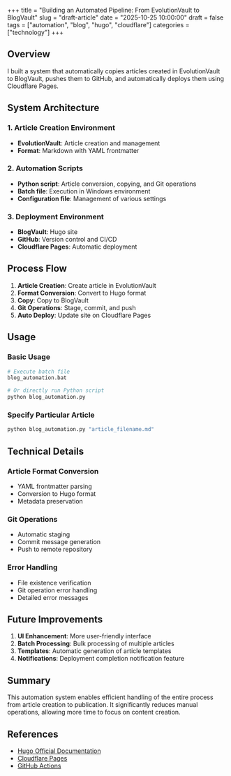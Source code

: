 +++
title = "Building an Automated Pipeline: From EvolutionVault to BlogVault"
slug = "draft-article"
date = "2025-10-25 10:00:00"
draft = false
tags = ["automation", "blog", "hugo", "cloudflare"]
categories = ["technology"]
+++

## Overview

I built a system that automatically copies articles created in EvolutionVault to BlogVault, pushes them to GitHub, and automatically deploys them using Cloudflare Pages.

## System Architecture

### 1. Article Creation Environment
- **EvolutionVault**: Article creation and management 
- **Format**: Markdown with YAML frontmatter

### 2. Automation Scripts
- **Python script**: Article conversion, copying, and Git operations
- **Batch file**: Execution in Windows environment
- **Configuration file**: Management of various settings

### 3. Deployment Environment
- **BlogVault**: Hugo site
- **GitHub**: Version control and CI/CD
- **Cloudflare Pages**: Automatic deployment

## Process Flow

1. **Article Creation**: Create article in EvolutionVault
2. **Format Conversion**: Convert to Hugo format
3. **Copy**: Copy to BlogVault
4. **Git Operations**: Stage, commit, and push
5. **Auto Deploy**: Update site on Cloudflare Pages

## Usage

### Basic Usage
```bash
# Execute batch file
blog_automation.bat

# Or directly run Python script
python blog_automation.py
```

### Specify Particular Article
```bash
python blog_automation.py "article_filename.md"
```

## Technical Details

### Article Format Conversion
- YAML frontmatter parsing
- Conversion to Hugo format
- Metadata preservation

### Git Operations
- Automatic staging
- Commit message generation
- Push to remote repository

### Error Handling
- File existence verification
- Git operation error handling
- Detailed error messages

## Future Improvements

1. **UI Enhancement**: More user-friendly interface
2. **Batch Processing**: Bulk processing of multiple articles
3. **Templates**: Automatic generation of article templates
4. **Notifications**: Deployment completion notification feature

## Summary

This automation system enables efficient handling of the entire process from article creation to publication. It significantly reduces manual operations, allowing more time to focus on content creation.

## References

- [Hugo Official Documentation](https://gohugo.io/)
- [Cloudflare Pages](https://pages.cloudflare.com/)
- [GitHub Actions](https://github.com/features/actions)
